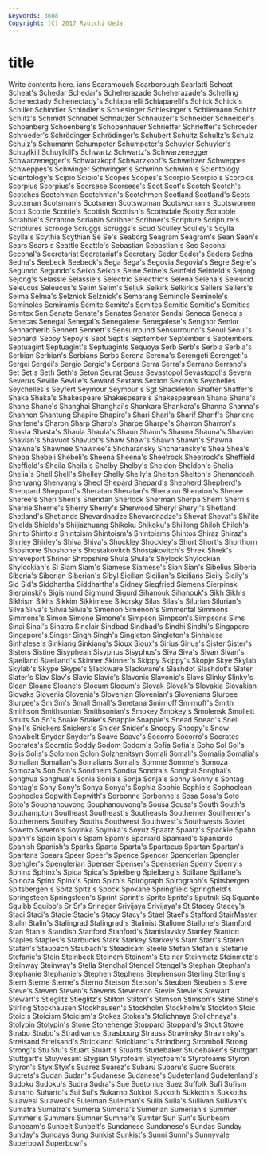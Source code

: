 ```yaml
---
Keywords: 3608 
Copyright: (C) 2017 Ryuichi Ueda
---
```


# title

Write contents here.
ians Scaramouch Scarborough
Scarlatti Scheat Scheat's Schedar Schedar's Scheherazade Scheherazade's Schelling Schenectady Schenectady's
Schiaparelli Schiaparelli's Schick Schick's Schiller Schindler Schindler's Schlesinger Schlesinger's Schliemann
Schlitz Schlitz's Schmidt Schnabel Schnauzer Schnauzer's Schneider Schneider's Schoenberg Schoenberg's
Schopenhauer Schrieffer Schrieffer's Schroeder Schroeder's Schrödinger Schrödinger's Schubert Schultz Schultz's
Schulz Schulz's Schumann Schumpeter Schumpeter's Schuyler Schuyler's Schuylkill Schuylkill's Schwartz
Schwartz's Schwarzenegger Schwarzenegger's Schwarzkopf Schwarzkopf's Schweitzer Schweppes Schweppes's Schwinger Schwinger's
Schwinn Schwinn's Scientology Scientology's Scipio Scipio's Scopes Scopes's Scorpio Scorpio's
Scorpios Scorpius Scorpius's Scorsese Scorsese's Scot Scot's Scotch Scotch's Scotches
Scotchman Scotchman's Scotchmen Scotland Scotland's Scots Scotsman Scotsman's Scotsmen Scotswoman
Scotswoman's Scotswomen Scott Scottie Scottie's Scottish Scottish's Scottsdale Scotty Scrabble
Scrabble's Scranton Scriabin Scribner Scribner's Scripture Scripture's Scriptures Scrooge Scruggs
Scruggs's Scud Sculley Sculley's Scylla Scylla's Scythia Scythian Se Se's
Seaborg Seagram Seagram's Sean Sean's Sears Sears's Seattle Seattle's Sebastian
Sebastian's Sec Seconal Seconal's Secretariat Secretariat's Secretary Seder Seder's Seders
Sedna Sedna's Seebeck Seebeck's Sega Sega's Segovia Segovia's Segre Segre's
Segundo Segundo's Seiko Seiko's Seine Seine's Seinfeld Seinfeld's Sejong Sejong's
Selassie Selassie's Selectric Selectric's Selena Selena's Seleucid Seleucus Seleucus's Selim
Selim's Seljuk Selkirk Selkirk's Sellers Sellers's Selma Selma's Selznick Selznick's
Semarang Seminole Seminole's Seminoles Semiramis Semite Semite's Semites Semitic Semitic's
Semitics Semtex Sen Senate Senate's Senates Senator Sendai Seneca Seneca's
Senecas Senegal Senegal's Senegalese Senegalese's Senghor Senior Sennacherib Sennett Sennett's
Sensurround Sensurround's Seoul Seoul's Sephardi Sepoy Sepoy's Sept Sept's September
September's Septembers Septuagint Septuagint's Septuagints Sequoya Serb Serb's Serbia Serbia's
Serbian Serbian's Serbians Serbs Serena Serena's Serengeti Serengeti's Sergei Sergei's
Sergio Sergio's Serpens Serra Serra's Serrano Serrano's Set Set's Seth
Seth's Seton Seurat Seuss Sevastopol Sevastopol's Severn Severus Seville Seville's
Seward Sextans Sexton Sexton's Seychelles Seychelles's Seyfert Seymour Seymour's Sgt
Shackleton Shaffer Shaffer's Shaka Shaka's Shakespeare Shakespeare's Shakespearean Shana Shana's
Shane Shane's Shanghai Shanghai's Shankara Shankara's Shanna Shanna's Shannon Shantung
Shapiro Shapiro's Shari Shari'a Sharif Sharif's Sharlene Sharlene's Sharon Sharp
Sharp's Sharpe Sharpe's Sharron Sharron's Shasta Shasta's Shaula Shaula's Shaun
Shaun's Shauna Shauna's Shavian Shavian's Shavuot Shavuot's Shaw Shaw's Shawn
Shawn's Shawna Shawna's Shawnee Shawnee's Shcharansky Shcharansky's Shea Shea's Sheba
Shebeli Shebeli's Sheena Sheena's Sheetrock Sheetrock's Sheffield Sheffield's Sheila Sheila's
Shelby Shelby's Sheldon Sheldon's Shelia Shelia's Shell Shell's Shelley Shelly
Shelly's Shelton Shelton's Shenandoah Shenyang Shenyang's Sheol Shepard Shepard's Shepherd
Shepherd's Sheppard Sheppard's Sheratan Sheratan's Sheraton Sheraton's Sheree Sheree's Sheri
Sheri's Sheridan Sherlock Sherman Sherpa Sherri Sherri's Sherrie Sherrie's Sherry
Sherry's Sherwood Sheryl Sheryl's Shetland Shetland's Shetlands Shevardnadze Shevardnadze's Shevat
Shevat's Shi'ite Shields Shields's Shijiazhuang Shikoku Shikoku's Shillong Shiloh Shiloh's
Shinto Shinto's Shintoism Shintoism's Shintoisms Shintos Shiraz Shiraz's Shirley Shirley's
Shiva Shiva's Shockley Shockley's Short Short's Shorthorn Shoshone Shoshone's Shostakovitch
Shostakovitch's Shrek Shrek's Shreveport Shriner Shropshire Shula Shula's Shylock Shylockian
Shylockian's Si Siam Siam's Siamese Siamese's Sian Sian's Sibelius Siberia
Siberia's Siberian Siberian's Sibyl Sicilian Sicilian's Sicilians Sicily Sicily's Sid
Sid's Siddhartha Siddhartha's Sidney Siegfried Siemens Sierpinski Sierpinski's Sigismund Sigmund
Sigurd Sihanouk Sihanouk's Sikh Sikh's Sikhism Sikhs Sikkim Sikkimese Sikorsky
Silas Silas's Silurian Silurian's Silva Silva's Silvia Silvia's Simenon Simenon's
Simmental Simmons Simmons's Simon Simone Simone's Simpson Simpson's Simpsons Sims
Sinai Sinai's Sinatra Sinclair Sindbad Sindbad's Sindhi Sindhi's Singapore Singapore's
Singer Singh Singh's Singleton Singleton's Sinhalese Sinhalese's Sinkiang Sinkiang's Sioux
Sioux's Sirius Sirius's Sister Sister's Sisters Sistine Sisyphean Sisyphus Sisyphus's
Siva Siva's Sivan Sivan's Sjaelland Sjaelland's Skinner Skinner's Skippy Skippy's
Skopje Skye Skylab Skylab's Skype Skype's Slackware Slackware's Slashdot Slashdot's
Slater Slater's Slav Slav's Slavic Slavic's Slavonic Slavonic's Slavs Slinky
Slinky's Sloan Sloane Sloane's Slocum Slocum's Slovak Slovak's Slovakia Slovakian
Slovaks Slovenia Slovenia's Slovenian Slovenian's Slovenians Slurpee Slurpee's Sm Sm's
Small Small's Smetana Smirnoff Smirnoff's Smith Smithson Smithsonian Smithsonian's Smokey
Smokey's Smolensk Smollett Smuts Sn Sn's Snake Snake's Snapple Snapple's
Snead Snead's Snell Snell's Snickers Snickers's Snider Snider's Snoopy Snoopy's
Snow Snowbelt Snyder Snyder's Soave Soave's Socorro Socorro's Socrates Socrates's
Socratic Soddy Sodom Sodom's Sofia Sofia's Soho Sol Sol's Solis
Solis's Solomon Solon Solzhenitsyn Somali Somali's Somalia Somalia's Somalian Somalian's
Somalians Somalis Somme Somme's Somoza Somoza's Son Son's Sondheim Sondra
Sondra's Songhai Songhai's Songhua Songhua's Sonia Sonia's Sonja Sonja's Sonny
Sonny's Sontag Sontag's Sony Sony's Sonya Sonya's Sophia Sophie Sophie's
Sophoclean Sophocles Sopwith Sopwith's Sorbonne Sorbonne's Sosa Sosa's Soto Soto's
Souphanouvong Souphanouvong's Sousa Sousa's South South's Southampton Southeast Southeast's Southeasts
Southerner Southerner's Southerners Southey Souths Southwest Southwest's Southwests Soviet Soweto
Soweto's Soyinka Soyinka's Soyuz Spaatz Spaatz's Spackle Spahn Spahn's Spain
Spain's Spam Spam's Spaniard Spaniard's Spaniards Spanish Spanish's Sparks Sparta
Sparta's Spartacus Spartan Spartan's Spartans Spears Speer Speer's Spence Spencer
Spencerian Spengler Spengler's Spenglerian Spenser Spenser's Spenserian Sperry Sperry's Sphinx
Sphinx's Spica Spica's Spielberg Spielberg's Spillane Spillane's Spinoza Spinx Spinx's
Spiro Spiro's Spirograph Spirograph's Spitsbergen Spitsbergen's Spitz Spitz's Spock Spokane
Springfield Springfield's Springsteen Springsteen's Sprint Sprint's Sprite Sprite's Sputnik Sq
Squanto Squibb Squibb's Sr Sr's Srinagar Srivijaya Srivijaya's St Stacey
Stacey's Staci Staci's Stacie Stacie's Stacy Stacy's Stael Stael's Stafford
StairMaster Stalin Stalin's Stalingrad Stalingrad's Stalinist Stallone Stallone's Stamford Stan
Stan's Standish Stanford Stanford's Stanislavsky Stanley Stanton Staples Staples's Starbucks
Stark Starkey Starkey's Starr Starr's Staten Staten's Staubach Staubach's Steadicam
Steele Stefan Stefan's Stefanie Stefanie's Stein Steinbeck Steinem Steinem's Steiner
Steinmetz Steinmetz's Steinway Steinway's Stella Stendhal Stengel Stengel's Stephan Stephan's
Stephanie Stephanie's Stephen Stephens Stephenson Sterling Sterling's Stern Sterne Sterne's
Sterno Stetson Stetson's Steuben Steuben's Steve Steve's Steven Steven's Stevens
Stevenson Stevie Stevie's Stewart Stewart's Stieglitz Stieglitz's Stilton Stilton's Stimson
Stimson's Stine Stine's Stirling Stockhausen Stockhausen's Stockholm Stockholm's Stockton Stoic
Stoic's Stoicism Stoicism's Stokes Stokes's Stolichnaya Stolichnaya's Stolypin Stolypin's Stone
Stonehenge Stoppard Stoppard's Stout Stowe Strabo Strabo's Stradivarius Strasbourg Strauss
Stravinsky Stravinsky's Streisand Streisand's Strickland Strickland's Strindberg Stromboli Strong Strong's
Stu Stu's Stuart Stuart's Stuarts Studebaker Studebaker's Stuttgart Stuttgart's Stuyvesant
Stygian Styrofoam Styrofoam's Styrofoams Styron Styron's Styx Styx's Suarez Suarez's
Subaru Subaru's Sucre Sucrets Sucrets's Sudan Sudan's Sudanese Sudanese's Sudetenland
Sudetenland's Sudoku Sudoku's Sudra Sudra's Sue Suetonius Suez Suffolk Sufi
Sufism Suharto Suharto's Sui Sui's Sukarno Sukkot Sukkoth Sukkoth's Sukkoths
Sulawesi Sulawesi's Suleiman Suleiman's Sulla Sulla's Sullivan Sullivan's Sumatra Sumatra's
Sumeria Sumeria's Sumerian Sumerian's Summer Summer's Summers Sumner Sumner's Sumter
Sun Sun's Sunbeam Sunbeam's Sunbelt Sunbelt's Sundanese Sundanese's Sundas Sunday
Sunday's Sundays Sung Sunkist Sunkist's Sunni Sunni's Sunnyvale Superbowl Superbowl's
